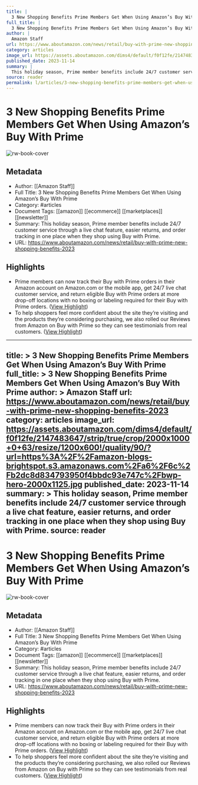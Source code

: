 ```yaml
---
title: |
  3 New Shopping Benefits Prime Members Get When Using Amazon’s Buy With Prime
full_title: |
  3 New Shopping Benefits Prime Members Get When Using Amazon’s Buy With Prime
author: |
  Amazon Staff
url: https://www.aboutamazon.com/news/retail/buy-with-prime-new-shopping-benefits-2023
category: articles
image_url: https://assets.aboutamazon.com/dims4/default/f0f12fe/2147483647/strip/true/crop/2000x1000+0+63/resize/1200x600!/quality/90/?url=https%3A%2F%2Famazon-blogs-brightspot.s3.amazonaws.com%2Fa6%2F6c%2Fb2dc8d834793950f4bbdc93e747c%2Fbwp-hero-2000x1125.jpg
published_date: 2023-11-14
summary: |
  This holiday season, Prime member benefits include 24/7 customer service through a live chat feature, easier returns, and order tracking in one place when they shop using Buy with Prime.
source: reader
permalink: l/articles/3-new-shopping-benefits-prime-members-get-when-using-amazon-s-buy-with-prime
---
```

# 3 New Shopping Benefits Prime Members Get When Using Amazon’s Buy With Prime

![rw-book-cover](https://assets.aboutamazon.com/dims4/default/f0f12fe/2147483647/strip/true/crop/2000x1000+0+63/resize/1200x600!/quality/90/?url=https%3A%2F%2Famazon-blogs-brightspot.s3.amazonaws.com%2Fa6%2F6c%2Fb2dc8d834793950f4bbdc93e747c%2Fbwp-hero-2000x1125.jpg)

## Metadata
- Author: [[Amazon Staff]]
- Full Title: 3 New Shopping Benefits Prime Members Get When Using Amazon’s Buy With Prime
- Category: #articles
- Document Tags: [[amazon]] [[ecommerce]] [[marketplaces]] [[newsletter]] 
- Summary: This holiday season, Prime member benefits include 24/7 customer service through a live chat feature, easier returns, and order tracking in one place when they shop using Buy with Prime.
- URL: https://www.aboutamazon.com/news/retail/buy-with-prime-new-shopping-benefits-2023

## Highlights
- Prime members can now track their Buy with Prime orders in their Amazon account on Amazon.com or the mobile app, get 24/7 live chat customer service, and return eligible Buy with Prime orders at more drop-off locations with no boxing or labeling required for their Buy with Prime orders. ([View Highlight](https://read.readwise.io/read/01hfvbjxntbe7mw2e5sgea2m2h))
- To help shoppers feel more confident about the site they’re visiting and the products they’re considering purchasing, we also rolled our Reviews from Amazon on Buy with Prime so they can see testimonials from real customers. ([View Highlight](https://read.readwise.io/read/01hfvbm4scf60nbt64vjc4tf21))


---
title: >
  3 New Shopping Benefits Prime Members Get When Using Amazon’s Buy With Prime
full_title: >
  3 New Shopping Benefits Prime Members Get When Using Amazon’s Buy With Prime
author: >
  Amazon Staff
url: https://www.aboutamazon.com/news/retail/buy-with-prime-new-shopping-benefits-2023
category: articles
image_url: https://assets.aboutamazon.com/dims4/default/f0f12fe/2147483647/strip/true/crop/2000x1000+0+63/resize/1200x600!/quality/90/?url=https%3A%2F%2Famazon-blogs-brightspot.s3.amazonaws.com%2Fa6%2F6c%2Fb2dc8d834793950f4bbdc93e747c%2Fbwp-hero-2000x1125.jpg
published_date: 2023-11-14
summary: >
  This holiday season, Prime member benefits include 24/7 customer service through a live chat feature, easier returns, and order tracking in one place when they shop using Buy with Prime.
source: reader
---
# 3 New Shopping Benefits Prime Members Get When Using Amazon’s Buy With Prime

![rw-book-cover](https://assets.aboutamazon.com/dims4/default/f0f12fe/2147483647/strip/true/crop/2000x1000+0+63/resize/1200x600!/quality/90/?url=https%3A%2F%2Famazon-blogs-brightspot.s3.amazonaws.com%2Fa6%2F6c%2Fb2dc8d834793950f4bbdc93e747c%2Fbwp-hero-2000x1125.jpg)

## Metadata
- Author: [[Amazon Staff]]
- Full Title: 3 New Shopping Benefits Prime Members Get When Using Amazon’s Buy With Prime
- Category: #articles
- Document Tags: [[amazon]] [[ecommerce]] [[marketplaces]] [[newsletter]] 
- Summary: This holiday season, Prime member benefits include 24/7 customer service through a live chat feature, easier returns, and order tracking in one place when they shop using Buy with Prime.
- URL: https://www.aboutamazon.com/news/retail/buy-with-prime-new-shopping-benefits-2023

## Highlights
- Prime members can now track their Buy with Prime orders in their Amazon account on Amazon.com or the mobile app, get 24/7 live chat customer service, and return eligible Buy with Prime orders at more drop-off locations with no boxing or labeling required for their Buy with Prime orders. ([View Highlight](https://read.readwise.io/read/01hfvbjxntbe7mw2e5sgea2m2h))
- To help shoppers feel more confident about the site they’re visiting and the products they’re considering purchasing, we also rolled our Reviews from Amazon on Buy with Prime so they can see testimonials from real customers. ([View Highlight](https://read.readwise.io/read/01hfvbm4scf60nbt64vjc4tf21))


